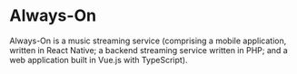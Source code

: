 # Always-On
Always-On is a music streaming service (comprising a mobile application, written in React Native; a backend streaming service written in PHP; and a web application built in Vue.js with TypeScript).
